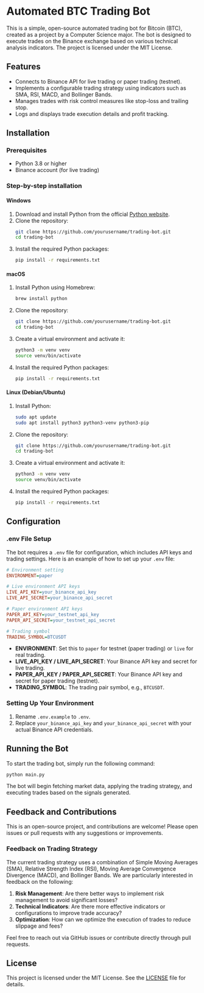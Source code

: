 
# Automated BTC Trading Bot

This is a simple, open-source automated trading bot for Bitcoin (BTC), created as a project by a Computer Science major. The bot is designed to execute trades on the Binance exchange based on various technical analysis indicators. The project is licensed under the MIT License.

## Features

- Connects to Binance API for live trading or paper trading (testnet).
- Implements a configurable trading strategy using indicators such as SMA, RSI, MACD, and Bollinger Bands.
- Manages trades with risk control measures like stop-loss and trailing stop.
- Logs and displays trade execution details and profit tracking.

## Installation

### Prerequisites

- Python 3.8 or higher
- Binance account (for live trading)

### Step-by-step installation

#### Windows

1. Download and install Python from the official [Python website](https://www.python.org/downloads/).
2. Clone the repository:
    ```bash
    git clone https://github.com/yourusername/trading-bot.git
    cd trading-bot
    ```
3. Install the required Python packages:
    ```bash
    pip install -r requirements.txt
    ```

#### macOS

1. Install Python using Homebrew:
    ```bash
    brew install python
    ```
2. Clone the repository:
    ```bash
    git clone https://github.com/yourusername/trading-bot.git
    cd trading-bot
    ```
3. Create a virtual environment and activate it:
    ```bash
    python3 -m venv venv
    source venv/bin/activate
    ```
4. Install the required Python packages:
    ```bash
    pip install -r requirements.txt
    ```

#### Linux (Debian/Ubuntu)

1. Install Python:
    ```bash
    sudo apt update
    sudo apt install python3 python3-venv python3-pip
    ```
2. Clone the repository:
    ```bash
    git clone https://github.com/yourusername/trading-bot.git
    cd trading-bot
    ```
3. Create a virtual environment and activate it:
    ```bash
    python3 -m venv venv
    source venv/bin/activate
    ```
4. Install the required Python packages:
    ```bash
    pip install -r requirements.txt
    ```

## Configuration

### .env File Setup

The bot requires a `.env` file for configuration, which includes API keys and trading settings. Here is an example of how to set up your `.env` file:

```ini
# Environment setting
ENVIRONMENT=paper

# Live environment API keys
LIVE_API_KEY=your_binance_api_key
LIVE_API_SECRET=your_binance_api_secret

# Paper environment API keys
PAPER_API_KEY=your_testnet_api_key
PAPER_API_SECRET=your_testnet_api_secret

# Trading symbol
TRADING_SYMBOL=BTCUSDT
```

- **ENVIRONMENT**: Set this to `paper` for testnet (paper trading) or `live` for real trading.
- **LIVE_API_KEY / LIVE_API_SECRET**: Your Binance API key and secret for live trading.
- **PAPER_API_KEY / PAPER_API_SECRET**: Your Binance API key and secret for paper trading (testnet).
- **TRADING_SYMBOL**: The trading pair symbol, e.g., `BTCUSDT`.

### Setting Up Your Environment

1. Rename `.env.example` to `.env`.
2. Replace `your_binance_api_key` and `your_binance_api_secret` with your actual Binance API credentials.

## Running the Bot

To start the trading bot, simply run the following command:

```bash
python main.py
```

The bot will begin fetching market data, applying the trading strategy, and executing trades based on the signals generated.

## Feedback and Contributions

This is an open-source project, and contributions are welcome! Please open issues or pull requests with any suggestions or improvements.

### Feedback on Trading Strategy

The current trading strategy uses a combination of Simple Moving Averages (SMA), Relative Strength Index (RSI), Moving Average Convergence Divergence (MACD), and Bollinger Bands. We are particularly interested in feedback on the following:

1. **Risk Management**: Are there better ways to implement risk management to avoid significant losses?
2. **Technical Indicators**: Are there more effective indicators or configurations to improve trade accuracy?
3. **Optimization**: How can we optimize the execution of trades to reduce slippage and fees?

Feel free to reach out via GitHub issues or contribute directly through pull requests.

## License

This project is licensed under the MIT License. See the [LICENSE](LICENSE) file for details.
